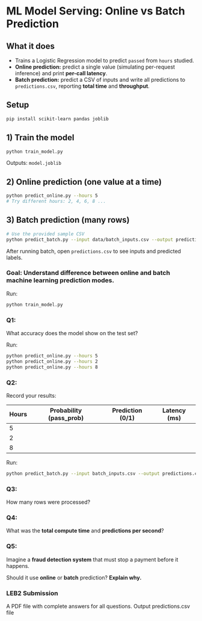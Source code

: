 
# ML Model Serving: Online vs Batch Prediction

## What it does
- Trains a Logistic Regression model to predict `passed` from `hours` studied.
- **Online prediction:** predict a single value (simulating per-request inference) and print **per-call latency**.
- **Batch prediction:** predict a CSV of inputs and write all predictions to `predictions.csv`, reporting **total time** and **throughput**.

## Setup
```bash
pip install scikit-learn pandas joblib
```

## 1) Train the model
```bash
python train_model.py
```
Outputs: `model.joblib`

## 2) Online prediction (one value at a time)
```bash
python predict_online.py --hours 5
# Try different hours: 2, 4, 6, 8 ...
```

## 3) Batch prediction (many rows)
```bash
# Use the provided sample CSV
python predict_batch.py --input data/batch_inputs.csv --output predictions.csv
```

After running batch, open `predictions.csv` to see inputs and predicted labels.


### **Goal:** Understand difference between **online** and **batch** machine learning prediction modes.

Run:

```bash
python train_model.py
```

### Q1:

What accuracy does the model show on the test set?

Run:

```bash
python predict_online.py --hours 5
python predict_online.py --hours 2
python predict_online.py --hours 8
```

### Q2:

Record your results:

| Hours | Probability (pass_prob) | Prediction (0/1) | Latency (ms) |
| ----- | ----------------------- | ---------------- | ------------ |
| 5     |                         |                  |              |
| 2     |                         |                  |              |
| 8     |                         |                  |              |


Run:

```bash
python predict_batch.py --input batch_inputs.csv --output predictions.csv
```

### Q3:

How many rows were processed?

### Q4:

What was the **total compute time** and **predictions per second**?


### Q5:
Imagine a **fraud detection system** that must stop a payment before it happens.

Should it use **online** or **batch** prediction?
**Explain why.**

### LEB2 Submission

A PDF file with complete answers for all questions.
Output predictions.csv file

